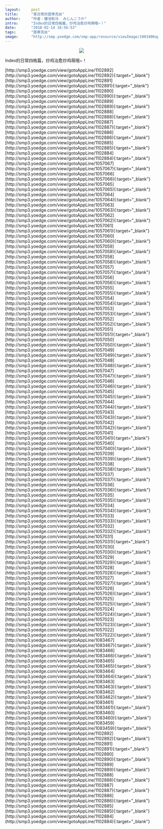 ```yaml
---
layout:     post
title:      "某日常的茵蒂克丝"
author:     "作者：镰池和马  みじんこうか"
intro:      "Index的日常四格篇，炒鸡治愈炒鸡萌哦~！"
date:       "2018-02-14 16:56:53"
tags:       "茵蒂克丝"
image:      "http://smp.yoedge.com/smp-app/resource/viewImage/1001806appline.png"
---
```

<div style="text-align: center">
<p><img src="http://smp.yoedge.com/smp-app/resource/viewImage/1001806appline.png"/></p>
</div>
<p class="post-meta">
<span>Index的日常四格篇，炒鸡治愈炒鸡萌哦~！</span>
</p>
[http://smp3.yoedge.com/view/gotoAppLine/1102892](http://smp3.yoedge.com/view/gotoAppLine/1102892){:target="_blank"}
[http://smp3.yoedge.com/view/gotoAppLine/1102891](http://smp3.yoedge.com/view/gotoAppLine/1102891){:target="_blank"}
[http://smp3.yoedge.com/view/gotoAppLine/1102890](http://smp3.yoedge.com/view/gotoAppLine/1102890){:target="_blank"}
[http://smp3.yoedge.com/view/gotoAppLine/1102889](http://smp3.yoedge.com/view/gotoAppLine/1102889){:target="_blank"}
[http://smp3.yoedge.com/view/gotoAppLine/1102888](http://smp3.yoedge.com/view/gotoAppLine/1102888){:target="_blank"}
[http://smp3.yoedge.com/view/gotoAppLine/1102887](http://smp3.yoedge.com/view/gotoAppLine/1102887){:target="_blank"}
[http://smp3.yoedge.com/view/gotoAppLine/1102886](http://smp3.yoedge.com/view/gotoAppLine/1102886){:target="_blank"}
[http://smp3.yoedge.com/view/gotoAppLine/1102885](http://smp3.yoedge.com/view/gotoAppLine/1102885){:target="_blank"}
[http://smp3.yoedge.com/view/gotoAppLine/1102884](http://smp3.yoedge.com/view/gotoAppLine/1102884){:target="_blank"}
[http://smp3.yoedge.com/view/gotoAppLine/1057067](http://smp3.yoedge.com/view/gotoAppLine/1057067){:target="_blank"}
[http://smp3.yoedge.com/view/gotoAppLine/1057066](http://smp3.yoedge.com/view/gotoAppLine/1057066){:target="_blank"}
[http://smp3.yoedge.com/view/gotoAppLine/1057065](http://smp3.yoedge.com/view/gotoAppLine/1057065){:target="_blank"}
[http://smp3.yoedge.com/view/gotoAppLine/1057064](http://smp3.yoedge.com/view/gotoAppLine/1057064){:target="_blank"}
[http://smp3.yoedge.com/view/gotoAppLine/1057063](http://smp3.yoedge.com/view/gotoAppLine/1057063){:target="_blank"}
[http://smp3.yoedge.com/view/gotoAppLine/1057062](http://smp3.yoedge.com/view/gotoAppLine/1057062){:target="_blank"}
[http://smp3.yoedge.com/view/gotoAppLine/1057061](http://smp3.yoedge.com/view/gotoAppLine/1057061){:target="_blank"}
[http://smp3.yoedge.com/view/gotoAppLine/1057060](http://smp3.yoedge.com/view/gotoAppLine/1057060){:target="_blank"}
[http://smp3.yoedge.com/view/gotoAppLine/1057059](http://smp3.yoedge.com/view/gotoAppLine/1057059){:target="_blank"}
[http://smp3.yoedge.com/view/gotoAppLine/1057058](http://smp3.yoedge.com/view/gotoAppLine/1057058){:target="_blank"}
[http://smp3.yoedge.com/view/gotoAppLine/1057057](http://smp3.yoedge.com/view/gotoAppLine/1057057){:target="_blank"}
[http://smp3.yoedge.com/view/gotoAppLine/1057056](http://smp3.yoedge.com/view/gotoAppLine/1057056){:target="_blank"}
[http://smp3.yoedge.com/view/gotoAppLine/1057055](http://smp3.yoedge.com/view/gotoAppLine/1057055){:target="_blank"}
[http://smp3.yoedge.com/view/gotoAppLine/1057054](http://smp3.yoedge.com/view/gotoAppLine/1057054){:target="_blank"}
[http://smp3.yoedge.com/view/gotoAppLine/1057053](http://smp3.yoedge.com/view/gotoAppLine/1057053){:target="_blank"}
[http://smp3.yoedge.com/view/gotoAppLine/1057052](http://smp3.yoedge.com/view/gotoAppLine/1057052){:target="_blank"}
[http://smp3.yoedge.com/view/gotoAppLine/1057051](http://smp3.yoedge.com/view/gotoAppLine/1057051){:target="_blank"}
[http://smp3.yoedge.com/view/gotoAppLine/1057050](http://smp3.yoedge.com/view/gotoAppLine/1057050){:target="_blank"}
[http://smp3.yoedge.com/view/gotoAppLine/1057049](http://smp3.yoedge.com/view/gotoAppLine/1057049){:target="_blank"}
[http://smp3.yoedge.com/view/gotoAppLine/1057048](http://smp3.yoedge.com/view/gotoAppLine/1057048){:target="_blank"}
[http://smp3.yoedge.com/view/gotoAppLine/1057047](http://smp3.yoedge.com/view/gotoAppLine/1057047){:target="_blank"}
[http://smp3.yoedge.com/view/gotoAppLine/1057046](http://smp3.yoedge.com/view/gotoAppLine/1057046){:target="_blank"}
[http://smp3.yoedge.com/view/gotoAppLine/1057045](http://smp3.yoedge.com/view/gotoAppLine/1057045){:target="_blank"}
[http://smp3.yoedge.com/view/gotoAppLine/1057044](http://smp3.yoedge.com/view/gotoAppLine/1057044){:target="_blank"}
[http://smp3.yoedge.com/view/gotoAppLine/1057043](http://smp3.yoedge.com/view/gotoAppLine/1057043){:target="_blank"}
[http://smp3.yoedge.com/view/gotoAppLine/1057042](http://smp3.yoedge.com/view/gotoAppLine/1057042){:target="_blank"}
[http://smp3.yoedge.com/view/gotoAppLine/1057041](http://smp3.yoedge.com/view/gotoAppLine/1057041){:target="_blank"}
[http://smp3.yoedge.com/view/gotoAppLine/1057040](http://smp3.yoedge.com/view/gotoAppLine/1057040){:target="_blank"}
[http://smp3.yoedge.com/view/gotoAppLine/1057039](http://smp3.yoedge.com/view/gotoAppLine/1057039){:target="_blank"}
[http://smp3.yoedge.com/view/gotoAppLine/1057038](http://smp3.yoedge.com/view/gotoAppLine/1057038){:target="_blank"}
[http://smp3.yoedge.com/view/gotoAppLine/1057037](http://smp3.yoedge.com/view/gotoAppLine/1057037){:target="_blank"}
[http://smp3.yoedge.com/view/gotoAppLine/1057036](http://smp3.yoedge.com/view/gotoAppLine/1057036){:target="_blank"}
[http://smp3.yoedge.com/view/gotoAppLine/1057035](http://smp3.yoedge.com/view/gotoAppLine/1057035){:target="_blank"}
[http://smp3.yoedge.com/view/gotoAppLine/1057034](http://smp3.yoedge.com/view/gotoAppLine/1057034){:target="_blank"}
[http://smp3.yoedge.com/view/gotoAppLine/1057033](http://smp3.yoedge.com/view/gotoAppLine/1057033){:target="_blank"}
[http://smp3.yoedge.com/view/gotoAppLine/1057032](http://smp3.yoedge.com/view/gotoAppLine/1057032){:target="_blank"}
[http://smp3.yoedge.com/view/gotoAppLine/1057031](http://smp3.yoedge.com/view/gotoAppLine/1057031){:target="_blank"}
[http://smp3.yoedge.com/view/gotoAppLine/1057030](http://smp3.yoedge.com/view/gotoAppLine/1057030){:target="_blank"}
[http://smp3.yoedge.com/view/gotoAppLine/1057029](http://smp3.yoedge.com/view/gotoAppLine/1057029){:target="_blank"}
[http://smp3.yoedge.com/view/gotoAppLine/1057028](http://smp3.yoedge.com/view/gotoAppLine/1057028){:target="_blank"}
[http://smp3.yoedge.com/view/gotoAppLine/1057027](http://smp3.yoedge.com/view/gotoAppLine/1057027){:target="_blank"}
[http://smp3.yoedge.com/view/gotoAppLine/1057026](http://smp3.yoedge.com/view/gotoAppLine/1057026){:target="_blank"}
[http://smp3.yoedge.com/view/gotoAppLine/1057025](http://smp3.yoedge.com/view/gotoAppLine/1057025){:target="_blank"}
[http://smp3.yoedge.com/view/gotoAppLine/1057024](http://smp3.yoedge.com/view/gotoAppLine/1057024){:target="_blank"}
[http://smp3.yoedge.com/view/gotoAppLine/1057023](http://smp3.yoedge.com/view/gotoAppLine/1057023){:target="_blank"}
[http://smp3.yoedge.com/view/gotoAppLine/1057022](http://smp3.yoedge.com/view/gotoAppLine/1057022){:target="_blank"}
[http://smp3.yoedge.com/view/gotoAppLine/1083467](http://smp3.yoedge.com/view/gotoAppLine/1083467){:target="_blank"}
[http://smp3.yoedge.com/view/gotoAppLine/1083466](http://smp3.yoedge.com/view/gotoAppLine/1083466){:target="_blank"}
[http://smp3.yoedge.com/view/gotoAppLine/1083465](http://smp3.yoedge.com/view/gotoAppLine/1083465){:target="_blank"}
[http://smp3.yoedge.com/view/gotoAppLine/1083464](http://smp3.yoedge.com/view/gotoAppLine/1083464){:target="_blank"}
[http://smp3.yoedge.com/view/gotoAppLine/1083463](http://smp3.yoedge.com/view/gotoAppLine/1083463){:target="_blank"}
[http://smp3.yoedge.com/view/gotoAppLine/1083462](http://smp3.yoedge.com/view/gotoAppLine/1083462){:target="_blank"}
[http://smp3.yoedge.com/view/gotoAppLine/1083461](http://smp3.yoedge.com/view/gotoAppLine/1083461){:target="_blank"}
[http://smp3.yoedge.com/view/gotoAppLine/1083460](http://smp3.yoedge.com/view/gotoAppLine/1083460){:target="_blank"}
[http://smp3.yoedge.com/view/gotoAppLine/1083459](http://smp3.yoedge.com/view/gotoAppLine/1083459){:target="_blank"}
[http://smp3.yoedge.com/view/gotoAppLine/1102892](http://smp3.yoedge.com/view/gotoAppLine/1102892){:target="_blank"}
[http://smp3.yoedge.com/view/gotoAppLine/1102891](http://smp3.yoedge.com/view/gotoAppLine/1102891){:target="_blank"}
[http://smp3.yoedge.com/view/gotoAppLine/1102890](http://smp3.yoedge.com/view/gotoAppLine/1102890){:target="_blank"}
[http://smp3.yoedge.com/view/gotoAppLine/1102889](http://smp3.yoedge.com/view/gotoAppLine/1102889){:target="_blank"}
[http://smp3.yoedge.com/view/gotoAppLine/1102888](http://smp3.yoedge.com/view/gotoAppLine/1102888){:target="_blank"}
[http://smp3.yoedge.com/view/gotoAppLine/1102887](http://smp3.yoedge.com/view/gotoAppLine/1102887){:target="_blank"}
[http://smp3.yoedge.com/view/gotoAppLine/1102886](http://smp3.yoedge.com/view/gotoAppLine/1102886){:target="_blank"}
[http://smp3.yoedge.com/view/gotoAppLine/1102885](http://smp3.yoedge.com/view/gotoAppLine/1102885){:target="_blank"}
[http://smp3.yoedge.com/view/gotoAppLine/1102884](http://smp3.yoedge.com/view/gotoAppLine/1102884){:target="_blank"}


